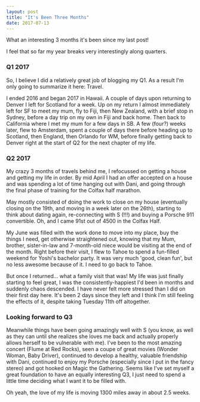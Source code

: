 ```yaml
---
layout: post
title: "It's Been Three Months"
date: 2017-07-13
---
```


What an interesting 3 months it's been since my last post!

I feel that so far my year breaks very interestingly along quarters. 

### Q1 2017

So, I believe I did a relatively great job of blogging my Q1. As a result I'm only going to summarize it here: Travel.

I ended 2016 and began 2017 in Hawaii. A couple of days upon returning to Denver I left for Scotland for a week. Up on my return I almost immediately left for SF to meet my mum, fly to Fiji, then New Zealand, with a brief stop in Sydney, before a day trip on my own in Fiji and back home. Then back to California where I met my mum for a few days in SB. A few (four?) weeks later, flew to Amsterdam, spent a couple of days there before heading up to Scotland, then England, then Orlando for WM, before finally getting back to Denver right at the start of Q2 for the next chapter of my life.

### Q2 2017

My crazy 3 months of travels behind me, I refocussed on getting a house and getting my life in order. By mid April I had an offer accepted on a house and was spending a lot of time hanging out with Dani, and going through the final phase of training for the Colfax half marathon.

May mostly consisted of doing the work to close on my house (eventually closing on the 19th, and moving in a week later on the 26th), starting to think about dating again, re-connecting with S (!!!) and buying a Porsche 911 convertible. Oh, and I came 91st out of 4500 in the Colfax Half.

My June was filled with the work done to move into my place, buy the things I need, get otherwise straightened out, knowing that my Mum, brother, sister-in-law and 7-month-old niece would be visiting at the end of the month. Right before their visit, I flew to Tahoe to spend a fun-filled weekend for Yoshi's bachelor party. It was very much 'good, clean fun', but no less awesome because of it. I need to go back to Tahoe.

But once I returned... what a family visit that was! My life was just finally starting to feel great, I was the consistently-happiest I'd been in months and suddenly chaos descended. I have never felt more stressed than I did on their first day here. It's been 2 days since they left and I think I'm still feeling the effects of it, despite taking Tuesday 11th off altogether. 

### Looking forward to Q3

Meanwhile things have been going amazingly well with S (you know, as well as they can until she realizes she loves me back and actually properly allows herself to be vulnerable with me). I've been to the most amazing concert (Flume at Red Rocks), seen a coupe of great movies (Wonder Woman, Baby Driver), continued to develop a healthy, valuable friendship with Dani, continued to enjoy my Porsche (especially since I put in the fancy stereo) and got hooked on Magic the Gathering. Seems like I've set myself a great foundation to have an equally interesting Q3, I just need to spend a little time deciding what I want it to be filled with.

Oh yeah, the love of my life is moving 1300 miles away in about 2.5 weeks.
